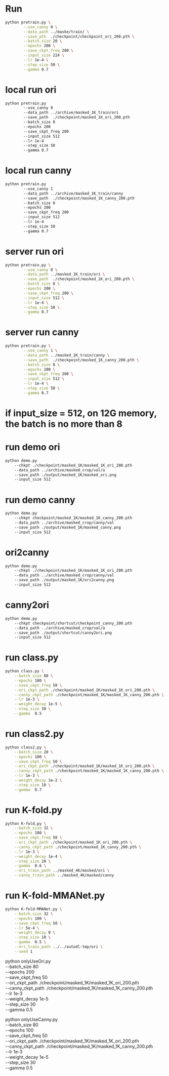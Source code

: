 # Run
```bash
python pretrain.py \
        --use_canny 0 \
        --data_path ../maske/train/ \
        --save_pth  ./checkpoint/checkpoint_ori_200.pth \
        --batch_size 20 \
        --epochs 200 \
        --save_ckpt_freq 200 \
        --input_size 224 \
        --lr 1e-4 \
        --step_size 50 \
        --gamma 0.7
```

# local run ori
```bash
python pretrain.py
        --use_canny 0
        --data_path ../archive/masked_1K_train/ori
        --save_path  ./checkpoint/masked_1K_ori_200.pth
        --batch_size 8
        --epochs 200
        --save_ckpt_freq 200
        --input_size 512
        --lr 1e-4
        --step_size 50
        --gamma 0.7
```

# local run canny
```bash
python pretrain.py
        --use_canny 1
        --data_path ../archive/masked_1K_train/canny
        --save_path  ./checkpoint/masked_1K_canny_200.pth
        --batch_size 8
        --epochs 200
        --save_ckpt_freq 200
        --input_size 512
        --lr 1e-4
        --step_size 50
        --gamma 0.7
```

# server run ori
```bash
python pretrain.py \
        --use_canny 0 \
        --data_path ../masked_1K_train/ori \
        --save_path  ./checkpoint/masked_1K_ori_200.pth \
        --batch_size 8 \
        --epochs 200 \
        --save_ckpt_freq 200 \
        --input_size 512 \
        --lr 1e-4 \
        --step_size 50 \
        --gamma 0.7
```

# server run canny
```bash
python pretrain.py \
        --use_canny 1 \
        --data_path ../masked_1K_train/canny \
        --save_path  ./checkpoint/masked_1K_canny_200.pth \
        --batch_size 8 \
        --epochs 200 \
        --save_ckpt_freq 200 \
        --input_size 512 \
        --lr 1e-4 \
        --step_size 50 \
        --gamma 0.7
```

# if input_size = 512, on 12G memory, the batch is no more than 8 

# run demo ori
```bash
python demo.py
    --chkpt ./checkpoint/masked_1K/masked_1K_ori_200.pth
    --data_path ../archive/masked_crop/val/a
    --save_path ./output/masked_1K/masked_ori.png
    --input_size 512
```

# run demo canny
```bash
python demo.py
    --chkpt checkpoint/masked_1K/masked_1K_canny_200.pth
    --data_path ../archive/masked_crop/canny/val
    --save_path ./output/masked_1K/masked_canny.png
    --input_size 512
```

# ori2canny
```bash
python demo.py
    --chkpt ./checkpoint/masked_1K/masked_1K_ori_200.pth
    --data_path ../archive/masked_crop/canny/val
    --save_path ./output/masked_1K/ori2canny.png
    --input_size 512
```

# canny2ori
```bash
python demo.py
    --chkpt checkpoint/shortcut/checkpoint_canny_200.pth
    --data_path ../archive/masked_crop/val/a
    --save_path ./output/shortcut/canny2ori.png
    --input_size 512
```

# run class.py
```bash
python class.py \
    --batch_size 80 \
    --epochs 100 \
    --save_ckpt_freq 50 \
    --ori_ckpt_path ./checkpoint/masked_1K/masked_1K_ori_200.pth \
    --canny_ckpt_path ./checkpoint/masked_1K/masked_1K_canny_200.pth \
    --lr 1e-3 \
    --weight_decay 1e-5 \
    --step_size 30 \
    --gamma  0.5
```

# run class2.py
```bash
python class2.py \
    --batch_size 20 \
    --epochs 100 \
    --save_ckpt_freq 50 \
    --ori_ckpt_path ./checkpoint/masked_1K/masked_1K_ori_200.pth \
    --canny_ckpt_path ./checkpoint/masked_1K/masked_1K_canny_200.pth \
    --lr 1e-3 \
    --weight_decay 1e-2 \
    --step_size 10 \
    --gamma  0.7
```

# run K-fold.py
```bash
python K-fold.py \
    --batch_size 32 \
    --epochs 100 \
    --save_ckpt_freq 50 \
    --ori_ckpt_path ./checkpoint/masked_1K_ori_200.pth \
    --canny_ckpt_path ./checkpoint/masked_1K_canny_200.pth \
    --lr 1e-3 \
    --weight_decay 1e-4 \
    --step_size 20 \
    --gamma  0.6 \
    --ori_train_path ../masked_4K/masked/ori \
    --canny_train_path ../masked_4K/masked/canny 
```

# run K-fold-MMANet.py
```bash
python K-fold-MMANet.py \
    --batch_size 32 \
    --epochs 100 \
    --save_ckpt_freq 50 \
    --lr 5e-4 \
    --weight_decay 0 \
    --step_size 10 \
    --gamma  0.5 \
    --ori_train_path ../../autodl-tmp/ori \
    --seed 1
```

python onlyUseOri.py \
    --batch_size 80 \
    --epochs 200 \
    --save_ckpt_freq 50 \
    --ori_ckpt_path ./checkpoint/masked_1K/masked_1K_ori_200.pth \
    --canny_ckpt_path ./checkpoint/masked_1K/masked_1K_canny_200.pth \
    --lr 1e-3 \
    --weight_decay 1e-5 \
    --step_size 30 \
    --gamma  0.5

python onlyUseCanny.py \
    --batch_size 80 \
    --epochs 100 \
    --save_ckpt_freq 50 \
    --ori_ckpt_path ./checkpoint/masked_1K/masked_1K_ori_200.pth \
    --canny_ckpt_path ./checkpoint/masked_1K/masked_1K_canny_200.pth \
    --lr 1e-3 \
    --weight_decay 1e-5 \
    --step_size 30 \
    --gamma  0.5